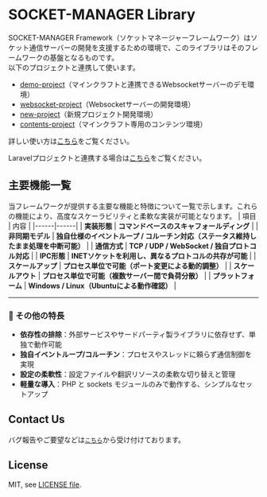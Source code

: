 # SOCKET-MANAGER Library
SOCKET-MANAGER Framework（ソケットマネージャーフレームワーク）はソケット通信サーバーの開発を支援するための環境で、このライブラリはそのフレームワークの基盤となるものです。<br />
以下のプロジェクトと連携して使います。<br />

<ul>
    <li><a href="https://github.com/socket-manager/demo-project">demo-project</a>（マインクラフトと連携できるWebsocketサーバーのデモ環境）</li>
    <li><a href="https://github.com/socket-manager/websocket-project">websocket-project</a>（Websocketサーバーの開発環境）</li>
    <li><a href="https://github.com/socket-manager/new-project">new-project</a>（新規プロジェクト開発環境）</li>
    <li><a href="https://github.com/socket-manager/contents-project">contents-project</a>（マインクラフト専用のコンテンツ環境）</li>
</ul>

詳しい使い方は<a href="https://socket-manager.github.io/document/">こちら</a>をご覧ください。<br />

Laravelプロジェクトと連携する場合は<a href="https://socket-manager.github.io/document/laravel.html">こちら</a>をご覧ください。

## 主要機能一覧
当フレームワークが提供する主要な機能と特徴について一覧で示します。これらの機能により、高度なスケーラビリティと柔軟な実装が可能となります。
| 項目 | 内容 |
|------|------|
| **実装形態** | **コマンドベースのスキャフォールディング** |
| **非同期モデル** | **独自仕様のイベントループ / コルーチン対応（ステータス維持したまま処理を中断可能）** |
| **通信方式** | **TCP / UDP / WebSocket / 独自プロトコル対応** |
| **IPC形態** | **INETソケットを利用し、異なるプロトコルの共存が可能** |
| **スケールアップ** | **プロセス単位で可能（ポート変更による動的調整）** |
| **スケールアウト** | **プロセス単位で可能（複数サーバー間で負荷分散）** |
| **プラットフォーム** | **Windows / Linux（Ubuntuによる動作確認）** |

---

### 🧭 その他の特長

- **依存性の排除**：外部サービスやサードパーティ製ライブラリに依存せず、単独で動作可能  
- **独自イベントループ/コルーチン**：プロセスやスレッドに頼らず通信制御を実現  
- **設定の柔軟性**：設定ファイルや翻訳リソースの柔軟な切り替えと管理  
- **軽量な導入**：PHP と sockets モジュールのみで動作する、シンプルなセットアップ

## Contact Us
バグ報告やご要望などは<a href="mailto:lib.tech.engineer@gmail.com">`こちら`</a>から受け付けております。

## License
MIT, see <a href="https://github.com/socket-manager/library/blob/main/LICENSE">LICENSE file</a>.